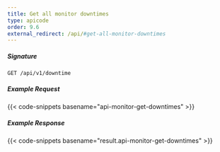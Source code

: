 ```yaml
---
title: Get all monitor downtimes
type: apicode
order: 9.6
external_redirect: /api/#get-all-monitor-downtimes
---
```


##### Signature
`GET /api/v1/downtime`
##### Example Request
{{< code-snippets basename="api-monitor-get-downtimes" >}}
##### Example Response
{{< code-snippets basename="result.api-monitor-get-downtimes" >}}